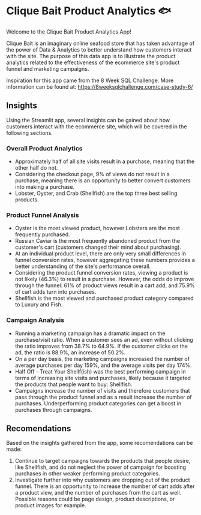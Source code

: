 # Clique Bait Product Analytics 🐟

Welcome to the Clique Bait Product Analytics App!

Clique Bait is an imaginary online seafood store that has taken advantage of the power of Data & Analytics to better understand how customers interact with the site. The purpose of this data app is to illustrate the product analytics related to the effectiveness of the ecommerce site's product funnel and marketing campaigns.

Inspiration for this app came from the 8 Week SQL Challenge. More information can be found at: https://8weeksqlchallenge.com/case-study-6/

## Insights

Using the Streamlit app, several insights can be gained about how customers interact with the ecommerce site, which will be covered in the following sections.

### Overall Product Analytics

- Approximately half of all site visits result in a purchase, meaning that the other half do not.
- Considering the checkout page, 9% of views do not result in a purchase, meaning there is an opportunity to better convert customers into making a purchase.
- Lobster, Oyster, and Crab (Shellfish) are the top three best selling products.

### Product Funnel Analysis

- Oyster is the most viewed product, however Lobsters are the most frequently purchased.
- Russian Caviar is the most frequently abandoned product from the customer's cart (customers changed their mind about purchasing).
- At an individual product level, there are only very small differences in funnel conversion rates, however aggregating these numbers provides a better understanding of the site's performance overall.
- Considering the product funnel conversion rates, viewing a product is not likely (46.3%) to result in a purchase. However, the odds do improve through the funnel: 61% of product views result in a cart add, and 75.9% of cart adds turn into purchases.
- Shellfish is the most viewed and purchased product category compared to Luxury and Fish.

### Campaign Analysis

- Running a marketing campaign has a dramatic impact on the purchase/visit ratio. When a customer sees an ad, even without clicking the ratio improves from 38.7% to 64.9%. If the customer clicks on the ad, the ratio is 88.9%, an increase of 50.2%.
- On a per day basis, the marketing campaigns increased the number of average purchases per day 159%, and the average visits per day 174%.
- Half Off - Treat Your Shellf(ish) was the best performing campaign in terms of increasing site visits and purchases, likely because it targeted the products that people want to buy: Shellfish.
- Campaigns increase the number of visits and therefore customers that pass through the product funnel and as a result increase the number of purchases. Underperforming product categories can get a boost in purchases through campaigns.

## Recomendations

Based on the insights gathered from the app, some recomendations can be made:

1. Continue to target campaigns towards the products that people desire, like Shellfish, and do not neglect the power of campaign for boosting purchases in other weaker performing product categories.
2. Investigate further into why customers are dropping out of the product funnel. There is an opportunity to increase the number of cart adds after a product view, and the number of purchases from the cart as well. Possible reasons could be page design, product descriptions, or product images for example.